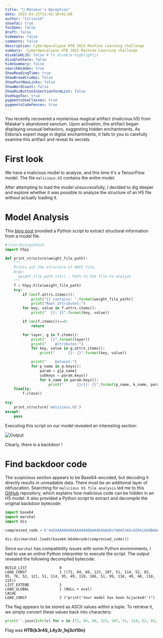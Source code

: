 ```yaml
---
title: "🧠 Malakar's Deception"
date: 2025-03-25T11:42:16+01:00
author: "Sirius14"
showToc: true
TocOpen: false
draft: false
hidemeta: false
comments: false
description: CyberApocalypse HTB 2025 Machine Learning challenge
summary:  CyberApocalypse HTB 2025 Machine Learning challenge
disableHLJS: false # to disable highlightjs
disableShare: false
hideSummary: false
searchHidden: true
ShowReadingTime: true
ShowBreadCrumbs: false
ShowPostNavLinks: false
ShowWordCount: false
ShowRssButtonInSectionTermList: false
UseHugoToc: true
pygmentsUseClasses: true
pygmentsCodeFences: true
---
```


You recently recovered a mysterious magical artifact (malicious.h5) from Malakar's abandoned sanctum. Upon activation, the artifact began displaying unusual behaviors, suggesting hidden enchantments. As Eldoria’s expert mage in digital enchantments, it falls to you to carefully examine this artifact and reveal its secrets.

# First look

We have a malicious model to analyze, and this time it's a TensorFlow model. The file `malicious.h5` contains the entire model.

After attempting to load the model unsuccessfully, I decided to dig deeper and explore whether it was possible to analyze the structure of an H5 file without actually loading it.

# Model Analysis

This [blog post](https://stevejeffersonr.medium.com/fixing-model-compatibility-errors-across-tensorflow-versions-6a2114d85ba) provided a Python script to extract structural information from a model file. 

```py
#!/usr/bin/python3
import h5py

def print_structure(weight_file_path):
    """
    Prints out the structure of HDF5 file.
    Args:
      weight_file_path (str) : Path to the file to analyze
    """
    f = h5py.File(weight_file_path)
    try:
        if len(f.attrs.items()):
            print("{} contains: ".format(weight_file_path))
            print("Root attributes:")
        for key, value in f.attrs.items():
            print("  {}: {}".format(key, value))

        if len(f.items())==0:
            return 

        for layer, g in f.items():
            print("  {}".format(layer))
            print("    Attributes:")
            for key, value in g.attrs.items():
                print("      {}: {}".format(key, value))

            print("    Dataset:")
            for p_name in g.keys():
                param = g[p_name]
                subkeys = param.keys()
                for k_name in param.keys():
                    print("      {}/{}: {}".format(p_name, k_name, param.get(k_name)[:]))
    finally:
        f.close()
 
try:
    print_structure('malicious.h5')
except:
    pass
```

Executing this script on our model revealed an interesting section:

![Output](/Sirius14_Blog/img/writeups/malakar-deception_1.png)

Clearly, there is a backdoor !

# Find backdoor code

The suspicious section appears to be Base64-encoded, but decoding it directly results in unreadable data. There must be an additional layer of obfuscation. Searching for `malicious h5 file analysis` led me to this [GitHub](https://github.com/Azure/counterfit/wiki/Abusing-ML-model-file-formats-to-create-malware-on-AI-systems:-A-proof-of-concept) repository, which explains how malicious code can be hidden in an H5 model. It also provided a Python script to extract and decompile the original backdoor bytecode:

```py
import base64
import marshal
import dis

compressed_code = b'4wEAAAAAAAAAAAAAAAQAAAADAAAA8zYAAACXAGcAZAGiAXQBAAAAAAAAAAAAAGQCpgEAAKsBAAAA\nAAAAAAB8AGYDZAMZAAAAAAAAAAAAUwApBE4pGulIAAAA6VQAAADpQgAAAOl7AAAA6WsAAADpMwAA\nAOlyAAAA6TQAAADpUwAAAOlfAAAA6UwAAAByCQAAAOl5AAAAcgcAAAByCAAAAHILAAAA6TEAAADp\nbgAAAOlqAAAAcgcAAADpYwAAAOl0AAAAcg4AAADpMAAAAHIPAAAA6X0AAAD6JnByaW50KCdZb3Vy\nIG1vZGVsIGhhcyBiZWVuIGhpamFja2VkIScp6f////8pAdoEZXZhbCkB2gF4cwEAAAAg+h88aXB5\ndGhvbi1pbnB1dC02OS0zMjhhYjc5ODJiNGY++gg8bGFtYmRhPnIaAAAADgAAAHM0AAAAgADwAgEJ\nSAHwAAEJSAHwAAEJSAHlCAzQDTXRCDbUCDbYCAnwCQUPBvAKAAcJ9AsFDwqAAPMAAAAA\n'

dis.dis(marshal.loads(base64.b64decode(compressed_code)))
```

Since `marshal` has compatibility issues with some Python environments, I had to use an online Python interpreter to execute the script. The output revealed the following decompiled bytecode:

```
BUILD_LIST               0
LOAD_CONST               1 ((72, 84, 66, 123, 107, 51, 114, 52, 83, 95, 76, 52, 121, 51, 114, 95, 49, 110, 106, 51, 99, 116, 49, 48, 110, 125))
LIST_EXTEND              1
LOAD_GLOBAL              1 (NULL + eval)
CACHE
LOAD_CONST               2 ("print('Your model has been hijacked!')")
```

The flag appears to be stored as ASCII values within a tuple. To retrieve it, we simply convert these values back into characters:

```py
print(''.join([chr(v) for v in [72, 84, 66, 123, 107, 51, 114, 52, 83, 95, 76, 52, 121, 51, 114, 95, 49, 110, 106, 51, 99, 116, 49, 48, 110, 125]]))
```

Flag was __HTB{k3r4S_L4y3r_1nj3ct10n}__